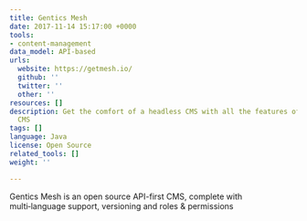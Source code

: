 ```yaml
---
title: Gentics Mesh
date: 2017-11-14 15:17:00 +0000
tools:
- content-management
data_model: API-based
urls:
  website: https://getmesh.io/
  github: ''
  twitter: ''
  other: ''
resources: []
description: Get the comfort of a headless CMS with all the features of a full blown
  CMS
tags: []
language: Java
license: Open Source
related_tools: []
weight: ''

---
```

Gentics Mesh is an open source API-first CMS, complete with multi‑language support, versioning and roles & permissions
